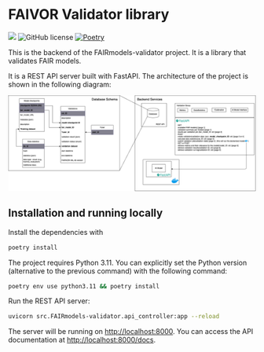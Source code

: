# FAIVOR Validator library

![](https://img.shields.io/badge/python-3.11+-blue.svg)
![GitHub license](https://img.shields.io/github/license/MaastrichtU-BISS/FAIVOR-backend)
[![Poetry](https://img.shields.io/endpoint?url=https://python-poetry.org/badge/v0.json)](https://python-poetry.org/)

This is the backend of the FAIRmodels-validator project. It is a library that validates FAIR models.

It is a REST API server built with FastAPI.
The architecture of the project is shown in the following diagram:

![techstack](./architecture.drawio.png)

## Installation and running locally

Install the dependencies with
```bash
poetry install
```

The project requires Python 3.11. You can explicitly set the Python version (alternative to the previous command) with the following command:

```bash
poetry env use python3.11 && poetry install
```

Run the REST API server:

```bash
uvicorn src.FAIRmodels-validator.api_controller:app --reload
```

The server will be running on [http://localhost:8000](http://localhost:8000). You can access the API documentation at [http://localhost:8000/docs](http://localhost:8000/docs).